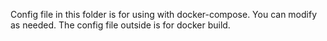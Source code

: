 Config file in this folder is for using with docker-compose. You can modify as needed.
The config file outside is for docker build.
